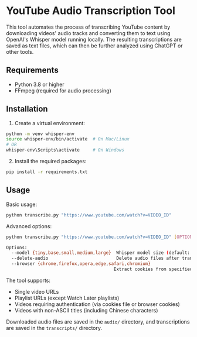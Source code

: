 # YouTube Audio Transcription Tool

This tool automates the process of transcribing YouTube content by downloading videos' audio tracks and converting them to text using OpenAI's Whisper model running locally. The resulting transcriptions are saved as text files, which can then be further analyzed using ChatGPT or other tools.

## Requirements

- Python 3.8 or higher
- FFmpeg (required for audio processing)

## Installation

1. Create a virtual environment:
```bash
python -m venv whisper-env
source whisper-env/bin/activate  # On Mac/Linux
# OR
whisper-env\Scripts\activate     # On Windows
```

2. Install the required packages:
```bash
pip install -r requirements.txt
```

## Usage

Basic usage:
```bash
python transcribe.py "https://www.youtube.com/watch?v=VIDEO_ID"
```

Advanced options:
```bash
python transcribe.py "https://www.youtube.com/watch?v=VIDEO_ID" [OPTIONS]

Options:
  --model {tiny,base,small,medium,large}  Whisper model size (default: medium)
  --delete-audio                          Delete audio files after transcription
  --browser {chrome,firefox,opera,edge,safari,chromium}
                                         Extract cookies from specified browser
```

The tool supports:
- Single video URLs
- Playlist URLs (except Watch Later playlists)
- Videos requiring authentication (via cookies file or browser cookies)
- Videos with non-ASCII titles (including Chinese characters)

Downloaded audio files are saved in the `audio/` directory, and transcriptions are saved in the `transcripts/` directory.

